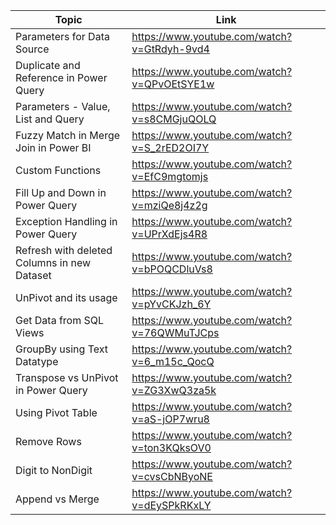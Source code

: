 | Topic | Link |
| ----- | ---- |
| Parameters for Data Source | https://www.youtube.com/watch?v=GtRdyh-9vd4 |
| Duplicate and Reference in Power Query | https://www.youtube.com/watch?v=QPvOEtSYE1w |
| Parameters - Value, List and Query | https://www.youtube.com/watch?v=s8CMGjuQOLQ |
| Fuzzy Match in Merge Join in Power BI | https://www.youtube.com/watch?v=S_2rED2OI7Y |
| Custom Functions | https://www.youtube.com/watch?v=EfC9mgtomjs |
| Fill Up and Down in Power Query | https://www.youtube.com/watch?v=mziQe8j4z2g |
| Exception Handling in Power Query | https://www.youtube.com/watch?v=UPrXdEjs4R8 |
| Refresh with deleted Columns in new Dataset | https://www.youtube.com/watch?v=bPOQCDluVs8 |
| UnPivot and its usage | https://www.youtube.com/watch?v=pYvCKJzh_6Y |
| Get Data from SQL Views | https://www.youtube.com/watch?v=76QWMuTJCps |
| GroupBy using Text Datatype | https://www.youtube.com/watch?v=6_m15c_QocQ |
| Transpose vs UnPivot in Power Query | https://www.youtube.com/watch?v=ZG3XwQ3za5k |
| Using Pivot Table | https://www.youtube.com/watch?v=aS-jOP7wru8 |
| Remove Rows | https://www.youtube.com/watch?v=ton3KQksOV0 |
| Digit to NonDigit | https://www.youtube.com/watch?v=cvsCbNByoNE |
| Append vs Merge | https://www.youtube.com/watch?v=dEySPkRKxLY |
